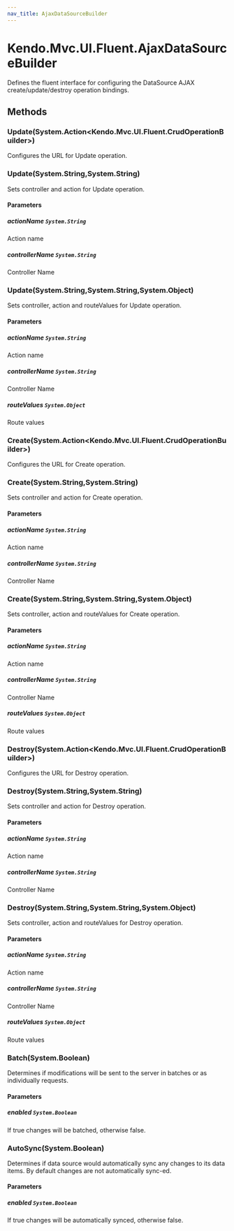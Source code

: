 ```yaml
---
nav_title: AjaxDataSourceBuilder
---
```


# Kendo.Mvc.UI.Fluent.AjaxDataSourceBuilder
Defines the fluent interface for configuring the DataSource AJAX create/update/destroy operation bindings.




## Methods


### Update(System.Action\<Kendo.Mvc.UI.Fluent.CrudOperationBuilder\>)
Configures the URL for Update operation.





### Update(System.String,System.String)
Sets controller and action for Update operation.


#### Parameters

##### actionName `System.String`
Action name

##### controllerName `System.String`
Controller Name





### Update(System.String,System.String,System.Object)
Sets controller, action and routeValues for Update operation.


#### Parameters

##### actionName `System.String`
Action name

##### controllerName `System.String`
Controller Name

##### routeValues `System.Object`
Route values





### Create(System.Action\<Kendo.Mvc.UI.Fluent.CrudOperationBuilder\>)
Configures the URL for Create operation.





### Create(System.String,System.String)
Sets controller and action for Create operation.


#### Parameters

##### actionName `System.String`
Action name

##### controllerName `System.String`
Controller Name





### Create(System.String,System.String,System.Object)
Sets controller, action and routeValues for Create operation.


#### Parameters

##### actionName `System.String`
Action name

##### controllerName `System.String`
Controller Name

##### routeValues `System.Object`
Route values





### Destroy(System.Action\<Kendo.Mvc.UI.Fluent.CrudOperationBuilder\>)
Configures the URL for Destroy operation.





### Destroy(System.String,System.String)
Sets controller and action for Destroy operation.


#### Parameters

##### actionName `System.String`
Action name

##### controllerName `System.String`
Controller Name





### Destroy(System.String,System.String,System.Object)
Sets controller, action and routeValues for Destroy operation.


#### Parameters

##### actionName `System.String`
Action name

##### controllerName `System.String`
Controller Name

##### routeValues `System.Object`
Route values





### Batch(System.Boolean)
Determines if modifications will be sent to the server in batches or as individually requests.


#### Parameters

##### enabled `System.Boolean`
If true changes will be batched, otherwise false.





### AutoSync(System.Boolean)
Determines if data source would automatically sync any changes to its data items. By default changes are not automatically sync-ed.


#### Parameters

##### enabled `System.Boolean`
If true changes will be automatically synced, otherwise false.






